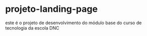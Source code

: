# projeto-landing-page
este é o projeto de desenvolvimento do módulo base do curso de tecnologia da escola DNC
